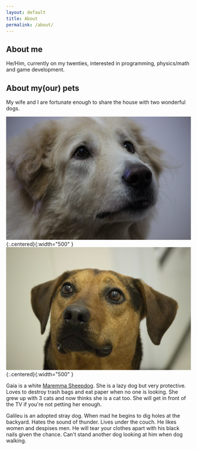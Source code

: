 ```yaml
---
layout: default
title: About
permalink: /about/
---
```


## About me

He/Him, currently on my twenties, interested in programming, physics/math and game development.

## About my(our) pets

My wife and I are fortunate enough to share the house with two wonderful dogs.

![meet-gaia](/assets/images/meet-gaia.webp){:.centered}{:width="500" }
![meet-galileu](/assets/images/meet-galileu.webp){:.centered}{:width="500" }

Gaia is a white [Maremma Sheepdog](https://en.wikipedia.org/wiki/Maremmano-Abruzzese_Sheepdog). She is a lazy dog but very protective. Loves to destroy trash bags and eat paper when no one is looking. She grew up with 3 cats and now thinks she is a cat too. She will get in front of the TV if you're not petting her enough.

Galileu is an adopted stray dog. When mad he begins to dig holes at the backyard. Hates the sound of thunder. Lives under the couch. He likes women and despises men. He will tear your clothes apart with his black nails  given the chance. Can't stand another dog looking at him when dog walking.